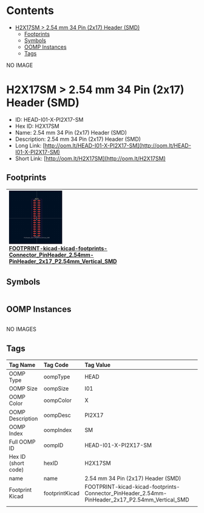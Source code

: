 



Contents
========

* [H2X17SM > 2.54 mm 34 Pin (2x17) Header (SMD)](#h2x17sm--254-mm-34-pin-2x17-header-smd)
	* [Footprints](#footprints)
	* [Symbols](#symbols)
	* [OOMP Instances](#oomp-instances)
	* [Tags](#tags)
  
NO IMAGE  
# H2X17SM > 2.54 mm 34 Pin (2x17) Header (SMD)

- ID: HEAD-I01-X-PI2X17-SM
- Hex ID: H2X17SM
- Name: 2.54 mm 34 Pin (2x17) Header (SMD)
- Description: 2.54 mm 34 Pin (2x17) Header (SMD)
- Long Link: [http://oom.lt/HEAD-I01-X-PI2X17-SM](http://oom.lt/HEAD-I01-X-PI2X17-SM)
- Short Link: [http://oom.lt/H2X17SM](http://oom.lt/H2X17SM)

## Footprints
  

|[![](https://raw.githubusercontent.com/oomlout/oomlout_OOMP_eda_V2/main/FOOTPRINT/kicad/kicad-footprints/Connector_PinHeader_2.54mm/PinHeader_2x17_P2.54mm_Vertical_SMD/image_140.png)<br>FOOTPRINT-kicad-kicad-footprints-Connector_PinHeader_2.54mm-PinHeader_2x17_P2.54mm_Vertical_SMD](https://github.com/oomlout/oomlout_OOMP_eda_V2/tree/main/FOOTPRINT/kicad/kicad-footprints/Connector_PinHeader_2.54mm/PinHeader_2x17_P2.54mm_Vertical_SMD/)|||
| :--- | :--- | :--- |

## Symbols
  

||||
| :--- | :--- | :--- |

## OOMP Instances
  

||||
| :--- | :--- | :--- |
  
NO IMAGES  
## Tags
  

|Tag Name|Tag Code|Tag Value|
| :--- | :--- | :--- |
|OOMP Type|oompType|HEAD|
|OOMP Size|oompSize|I01|
|OOMP Color|oompColor|X|
|OOMP Description|oompDesc|PI2X17|
|OOMP Index|oompIndex|SM|
|Full OOMP ID|oompID|HEAD-I01-X-PI2X17-SM|
|Hex ID (short code)|hexID|H2X17SM|
|name|name|2.54 mm 34 Pin (2x17) Header (SMD)|
|Footprint Kicad|footprintKicad|FOOTPRINT-kicad-kicad-footprints-Connector_PinHeader_2.54mm-PinHeader_2x17_P2.54mm_Vertical_SMD|
||||
